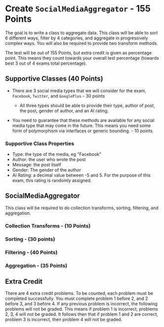 # Create `SocialMediaAggregator` - 155 Points
The goal is to write a class to aggregate data. This class will be able to sort 6 different ways, filter by 4 categories, and aggregate in progressively complex ways. You will also be required to provide two transform methods.

The test will be out of 155 Points, but extra credit is given as percentage point. This means they count towards your overall test percentage (towards best 3 out of 4 exams total percentage).

## Supportive Classes (40 Points)

* There are 3 social media types that we will consider for the exam, `Facebook`, `Twitter`, and `GooglePlus` - 30 points
  * All three types should be able to provide their type, author of post, the post, gender of author, and an AI rating.

* You need to guarantee that these methods are available for any social media type that may come in the future. This means you need some form of polymorphism via interfaces or generic bounding. - 10 points

### Supportive Class Properties

* Type: the type of the media, eg "Facebook"
* Author: the user who wrote the post
* Message: the post itself
* Gender: The gender of the author
* AI Rating: a decimal value between -5 and 5. For the purpose of this exam, this rating is randomly assigned.

## SocialMediaAggregator

This class will be required to do collection transforms, sorting, filtering, and aggregation.

### Collection Transforms - (10 Points)

### Sorting - (30 points)

### Filtering - (40 Points)

### Aggregation - (35 Points)

## Extra Credit

There are 4 extra credit problems. To be counted, each problem must be completed successfully. You must complete problem 1 before 2, and 2 before 3, and 3 before 4. If any previous problem is incorrect, the following problems will not be graded. This means if problem 1 is incorrect, problems 2, 3, 4 will not be graded. It follows then that if problem 1 and 2 are correct, problem 3 is incorrect, then problem 4 will not be graded.
